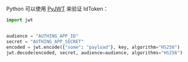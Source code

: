 Python 可以使用 [PyJWT](https://pyjwt.readthedocs.io/en/stable/) 来验证 IdToken：

```python
import jwt


audience = "AUTHING_APP_ID"
secret = "AUTHING_APP_SECRET"
encoded = jwt.encode({"some": "payload"}, key, algorithm="HS256")
jwt.decode(encoded, secret, audience=audience, algorithms="HS256")
```